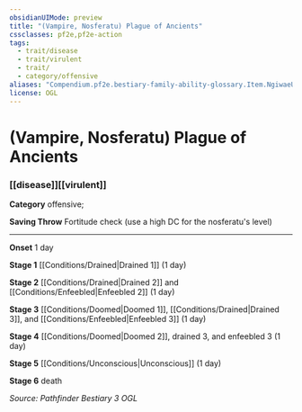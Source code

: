 ```yaml
---
obsidianUIMode: preview
title: "(Vampire, Nosferatu) Plague of Ancients"
cssclasses: pf2e,pf2e-action
tags:
  - trait/disease
  - trait/virulent
  - trait/
  - category/offensive
aliases: "Compendium.pf2e.bestiary-family-ability-glossary.Item.NgiwaeUqMPfkYvQq"
license: OGL
---
```

# (Vampire, Nosferatu) Plague of Ancients

### [[disease]][[virulent]]

**Category** offensive; 




**Saving Throw** Fortitude check (use a high DC for the nosferatu's level)

* * *

**Onset** 1 day

**Stage 1** [[Conditions/Drained|Drained 1]] (1 day)

**Stage 2** [[Conditions/Drained|Drained 2]] and [[Conditions/Enfeebled|Enfeebled 2]] (1 day)

**Stage 3** [[Conditions/Doomed|Doomed 1]], [[Conditions/Drained|Drained 3]], and [[Conditions/Enfeebled|Enfeebled 3]] (1 day)

**Stage 4** [[Conditions/Doomed|Doomed 2]], drained 3, and enfeebled 3 (1 day)

**Stage 5** [[Conditions/Unconscious|Unconscious]] (1 day)

**Stage 6** death

*Source: Pathfinder Bestiary 3*
*OGL*